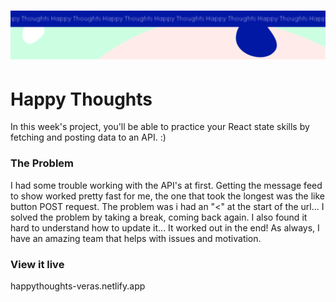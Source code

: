 <h1 align="center">
  <a href="">
    <img src="/src/assets/happy-thoughts.svg" alt="Project Banner Image">
  </a>
</h1>

# Happy Thoughts

In this week's project, you'll be able to practice your React state skills by fetching and posting data to an API. :)

### The Problem

I had some trouble working with the API's at first. Getting the message feed to show worked pretty fast for me, the one that took the longest was the like button POST request. The problem was i had an "<" at the start of the url... I solved the problem by taking a break, coming back again. 
I also found it hard to understand how to update it... It worked out in the end!
As always, I have an amazing team that helps with issues and motivation. 

### View it live

happythoughts-veras.netlify.app

